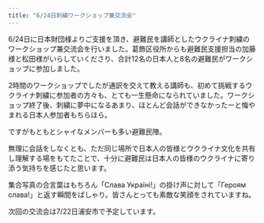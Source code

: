 ```yaml
---
title: "6/24日刺繍ワークショップ兼交流会"
---
```


6/24日に日本財団様よりご支援を頂き、避難民を講師としたウクライナ刺繍のワークショップ兼交流会を行いました。葛飾区役所からも避難民支援担当の加藤様と松田様がいらしていくださり、合計12名の日本人と8名の避難民がワークショップに参加しました。

2時間のワークショップでしたが通訳を交えて教える講師も、初めて挑戦するウクライナ刺繍に参加者の方々も、とても一生懸命になられていました。ワークショップ終了後、刺繍に夢中になるあまり、ほとんど会話ができなかったーと悔やまれる日本人参加者もちらほら。

ですがもともとシャイなメンバーも多い避難民陣。

無理に会話をしなくとも、ただ同じ場所で日本人の皆様とウクライナ文化を共有し理解する場をもてたことで、十分に避難民は日本人の皆様のウクライナに寄り添う気持ちを感じたと思います。

集合写真の合言葉はもちろん「Слава Україні!」の掛け声に対して「Героям слава!」と返す瞬間をぱしゃり。皆さんとっても素敵な笑顔をされていますね。

次回の交流会は7/22日浦安市で予定しています。